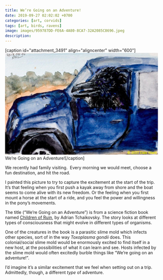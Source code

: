 ```yaml
---
title: We’re Going on an Adventure!
date: 2019-09-27 02:02:02 +0700
categories: [art, corvids]
tags: [art, birds, ravens]
image: images/959787DD-FE6A-4A80-8CA7-32A2085C8696.jpeg
description: 
---
```


\[caption id="attachment\_3491" align="aligncenter" width="600"\][![](images/959787DD-FE6A-4A80-8CA7-32A2085C8696-1024x680.jpeg)](img) We’re Going on an Adventure!\[/caption\]

We recently had family visiting.  Every morning we would meet, choose a fun destination, and hit the road.

I painted this picture to try to capture the excitement at the start of the trip. It’s that feeling when you first push a kayak away from shore and the boat seems to come alive with its new freedom. Or the feeling when you first mount a horse at the start of a ride, and you feel the power and willingness in the pony’s movements.

The title (“We’re Going on an Adventure”) is from a science fiction book named [Children of Ruin](https://www.amazon.com/gp/product/B07H29P76R/ref=dbs_a_def_awm_hsch_vapi_taft_p1_i1), by Adrian Tchaikovsky. The story looks at different types of consciousness that might evolve in different types of organisms.

One of the creatures in the book is a parasitic slime mold which infects other species, sort of in the way _Toxoplasma gondii_ does. This colonial/social slime mold would be enormously excited to find itself in a new host, at the possibilities of what it can learn and see. Hosts infected by the slime mold would often excitedly burble things like “We’re going on an adventure!”.

I’d imagine it’s a similar excitement that we feel when setting out on a trip. Admittedly, though, a different _type_ of adventure.
